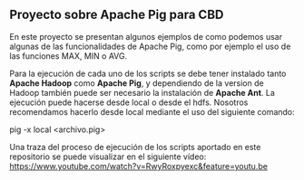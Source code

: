 ## Proyecto sobre Apache Pig para CBD

En este proyecto se presentan algunos ejemplos de como podemos usar algunas de las funcionalidades de Apache Pig, como por ejemplo el uso de las funciones MAX, MIN o AVG.

Para la ejecución de cada uno de los scripts se debe tener instalado tanto **Apache Hadoop** como **Apache Pig**, y dependiendo de la version de Hadoop también puede ser necesario la instalación de **Apache Ant**. La ejecución puede hacerse desde local o desde el hdfs. Nosotros recomendamos hacerlo desde local mediante el uso del siguiente comando:

pig -x local <archivo.pig>


Una traza del proceso de ejecución de los scripts aportado en este repositorio se puede visualizar en el siguiente vídeo: https://www.youtube.com/watch?v=RwyRoxpyexc&feature=youtu.be
